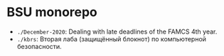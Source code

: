 # BSU monorepo

- `./December-2020`: Dealing with late deadlines of the FAMCS 4th year.
- `./kbrs`: Вторая лаба (защищённый блокнот) по компьютерной безопасности.
